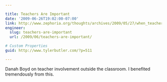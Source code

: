 ```yaml
---

title: Teachers Are Important
date: '2009-06-26T19:02:00-07:00'
link: http://www.zephoria.org/thoughts/archives/2009/05/27/when_teachers_a.html
engineer:
  slug: teachers-are-important
  url: /2009/06/teachers-are-important/

# Custom Properties
guid: http://www.tylerbutler.com/?p=511

---
```


Danah Boyd on teacher involvement outside the classroom. I benefited
tremendously from this.
